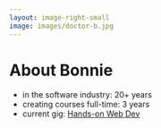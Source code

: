 ```yaml
---
layout: image-right-small
image: images/doctor-b.jpg
---
```


<h1 class="p-8">About Bonnie</h1>

<v-clicks>

- in the software industry: <span class="featured">20+ years</span>
- creating courses full-time: <span class="featured">3 years</span>
- current gig: [Hands-on Web Dev](https://howd.dev)

</v-clicks>
